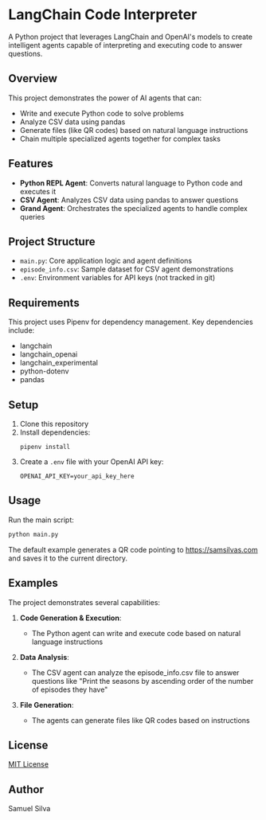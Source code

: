 # LangChain Code Interpreter

A Python project that leverages LangChain and OpenAI's models to create intelligent agents capable of interpreting and executing code to answer questions.

## Overview

This project demonstrates the power of AI agents that can:

- Write and execute Python code to solve problems
- Analyze CSV data using pandas
- Generate files (like QR codes) based on natural language instructions
- Chain multiple specialized agents together for complex tasks

## Features

- **Python REPL Agent**: Converts natural language to Python code and executes it
- **CSV Agent**: Analyzes CSV data using pandas to answer questions
- **Grand Agent**: Orchestrates the specialized agents to handle complex queries

## Project Structure

- `main.py`: Core application logic and agent definitions
- `episode_info.csv`: Sample dataset for CSV agent demonstrations
- `.env`: Environment variables for API keys (not tracked in git)

## Requirements

This project uses Pipenv for dependency management. Key dependencies include:

- langchain
- langchain_openai
- langchain_experimental
- python-dotenv
- pandas

## Setup

1. Clone this repository
2. Install dependencies:
   ```
   pipenv install
   ```
3. Create a `.env` file with your OpenAI API key:
   ```
   OPENAI_API_KEY=your_api_key_here
   ```

## Usage

Run the main script:

```bash
python main.py
```

The default example generates a QR code pointing to https://samsilvas.com and saves it to the current directory.

## Examples

The project demonstrates several capabilities:

1. **Code Generation & Execution**:

   - The Python agent can write and execute code based on natural language instructions

2. **Data Analysis**:

   - The CSV agent can analyze the episode_info.csv file to answer questions like "Print the seasons by ascending order of the number of episodes they have"

3. **File Generation**:
   - The agents can generate files like QR codes based on instructions

## License

[MIT License](LICENSE)

## Author

Samuel Silva
